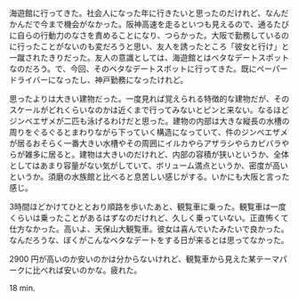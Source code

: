 海遊館に行ってきた。社会人になった年に行きたいと思ったのだけれど、なんだかんだで今まで機会がなかった。阪神高速を走るといつも見えるので、通るたびに自らの行動力のなさを責めることになり、つらかった。大阪で勤務しているのに行ったことがないのも変だろうと思い、友人を誘ったところ「彼女と行け」と一蹴されたきりだった。友人の意識としては、海遊館とはベタなデートスポットなのだろう。で、今回、そのベタなデートスポットに行ってきた。既にペーパードライバーになったし、神戸勤務になったけれど。

思ったよりは大きい建物だった。一度見れば覚えられる特徴的な建物だが、そのスケールがどれくらいなのかは近くまで行ってみないとピンと来ない。なるほどジンベエザメが二匹も泳げるわけだと思った。建物の内部は大きな縦長の水槽の周りをぐるぐるとまわりながら下っていく構造になっていて、件のジンベエザメが居るおそらく一番大きい水槽やその周囲にイルカやらアザラシやらカピバラやらが雑多に居ると。建物は大きいのだけれど、内部の容積が狭いというか、全体としてはあまり容量がない気がしていて、ボリューム満点というか、密度が高いというか。須磨の水族館と比べると息苦しい感じがする。いかにも大阪と言った感じ。

3時間ほどかけてひととおり順路を歩いたあと、観覧車に乗った。観覧車は一度くらいは乗ったことがあるはずなのだけれど、久しく乗っていない。正直怖くて仕方なかった。高いよ、天保山大観覧車。彼女は喜んでいたみたいで良かった。なんだろうな、ぼくがこんなベタなデートをする日が来るとは思ってなかった。

2900 円が高いのか安いのかは分からないけれど、観覧車から見えた某テーマパークに比べれば安いのかな。疲れた。

18 min.
